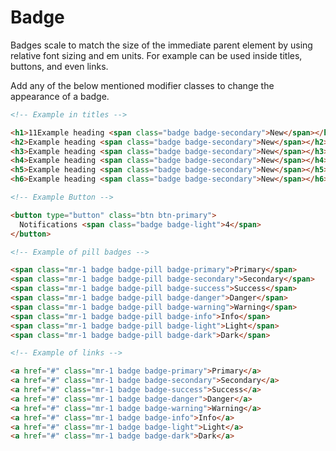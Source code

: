 # Badge

Badges scale to match the size of the immediate parent element by using relative font sizing and em units. For example can be used inside titles, buttons, and even links.

Add any of the below mentioned modifier classes to change the appearance of a badge.

<!-- STORY -->

```html
<!-- Example in titles -->

<h1>11Example heading <span class="badge badge-secondary">New</span></h1>
<h2>Example heading <span class="badge badge-secondary">New</span></h2>
<h3>Example heading <span class="badge badge-secondary">New</span></h3>
<h4>Example heading <span class="badge badge-secondary">New</span></h4>
<h5>Example heading <span class="badge badge-secondary">New</span></h5>
<h6>Example heading <span class="badge badge-secondary">New</span></h6>

<!-- Example Button -->

<button type="button" class="btn btn-primary">
  Notifications <span class="badge badge-light">4</span>
</button>

<!-- Example of pill badges -->

<span class="mr-1 badge badge-pill badge-primary">Primary</span>
<span class="mr-1 badge badge-pill badge-secondary">Secondary</span>
<span class="mr-1 badge badge-pill badge-success">Success</span>
<span class="mr-1 badge badge-pill badge-danger">Danger</span>
<span class="mr-1 badge badge-pill badge-warning">Warning</span>
<span class="mr-1 badge badge-pill badge-info">Info</span>
<span class="mr-1 badge badge-pill badge-light">Light</span>
<span class="mr-1 badge badge-pill badge-dark">Dark</span>

<!-- Example of links -->

<a href="#" class="mr-1 badge badge-primary">Primary</a>
<a href="#" class="mr-1 badge badge-secondary">Secondary</a>
<a href="#" class="mr-1 badge badge-success">Success</a>
<a href="#" class="mr-1 badge badge-danger">Danger</a>
<a href="#" class="mr-1 badge badge-warning">Warning</a>
<a href="#" class="mr-1 badge badge-info">Info</a>
<a href="#" class="mr-1 badge badge-light">Light</a>
<a href="#" class="mr-1 badge badge-dark">Dark</a>
```
